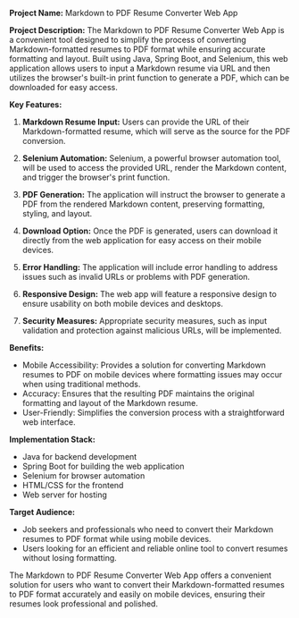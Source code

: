 **Project Name:** Markdown to PDF Resume Converter Web App

**Project Description:**
The Markdown to PDF Resume Converter Web App is a convenient tool designed to simplify the process of converting Markdown-formatted resumes to PDF format while ensuring accurate formatting and layout. Built using Java, Spring Boot, and Selenium, this web application allows users to input a Markdown resume via URL and then utilizes the browser's built-in print function to generate a PDF, which can be downloaded for easy access.

**Key Features:**
1. **Markdown Resume Input:** Users can provide the URL of their Markdown-formatted resume, which will serve as the source for the PDF conversion.

2. **Selenium Automation:** Selenium, a powerful browser automation tool, will be used to access the provided URL, render the Markdown content, and trigger the browser's print function.

3. **PDF Generation:** The application will instruct the browser to generate a PDF from the rendered Markdown content, preserving formatting, styling, and layout.

4. **Download Option:** Once the PDF is generated, users can download it directly from the web application for easy access on their mobile devices.

5. **Error Handling:** The application will include error handling to address issues such as invalid URLs or problems with PDF generation.

6. **Responsive Design:** The web app will feature a responsive design to ensure usability on both mobile devices and desktops.

7. **Security Measures:** Appropriate security measures, such as input validation and protection against malicious URLs, will be implemented.

**Benefits:**
- Mobile Accessibility: Provides a solution for converting Markdown resumes to PDF on mobile devices where formatting issues may occur when using traditional methods.
- Accuracy: Ensures that the resulting PDF maintains the original formatting and layout of the Markdown resume.
- User-Friendly: Simplifies the conversion process with a straightforward web interface.

**Implementation Stack:**
- Java for backend development
- Spring Boot for building the web application
- Selenium for browser automation
- HTML/CSS for the frontend
- Web server for hosting

**Target Audience:**
- Job seekers and professionals who need to convert their Markdown resumes to PDF format while using mobile devices.
- Users looking for an efficient and reliable online tool to convert resumes without losing formatting.

The Markdown to PDF Resume Converter Web App offers a convenient solution for users who want to convert their Markdown-formatted resumes to PDF format accurately and easily on mobile devices, ensuring their resumes look professional and polished.

